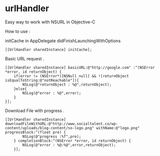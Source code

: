 urlHandler
==========

Easy way to work with NSURL in Objective-C 

How to use :

initCache in AppDelegate didFinishLaunchingWithOptions 

	[[UrlHandler sharedInstance] initCache];


Basic URL request .

	[[UrlHandler sharedInstance] basicURL:@"http://google.com" :^(NSError *error, id returnObject) {
	    if(error != (NSError*)[NSNull null] && ![returnObject isEqualToString:@"notReachable"]){
	        NSLog(@"returnObject : %@",returnObject);
	    }else{
	        NSLog(@"error : %@",error);
	    }
	}];


Download File with progress .

	[[UrlHandler sharedInstance] downloadFileWithURL:@"http://www.socialtalent.co/wp-content/uploads/blog-content/so-logo.png" withName:@"logo.png" progressBlock:^(float pre) {
	        NSLog(@"progress :%f",pre);
	    } completionBlock:^(NSError *error, id returnObject) {
	        NSLog(@"error : %@:%@",error,returnObject);
	    }];